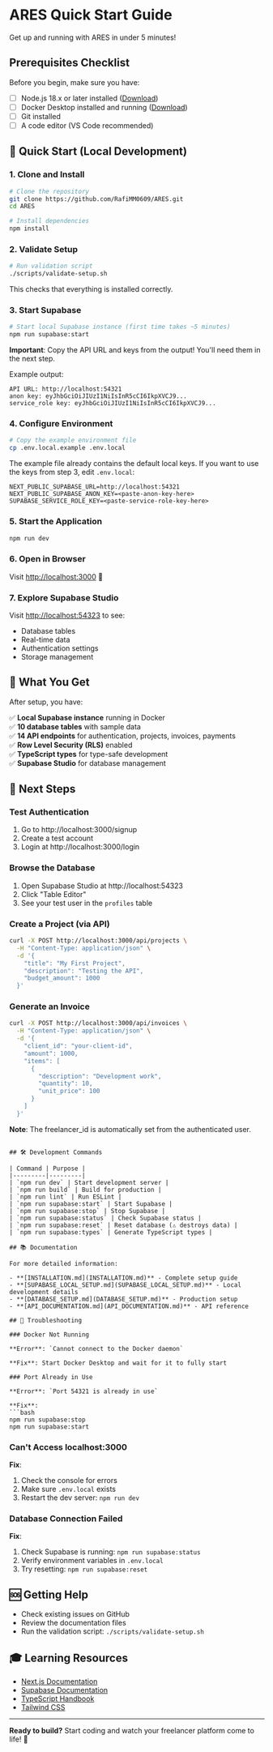 # ARES Quick Start Guide

Get up and running with ARES in under 5 minutes!

## Prerequisites Checklist

Before you begin, make sure you have:

- [ ] Node.js 18.x or later installed ([Download](https://nodejs.org/))
- [ ] Docker Desktop installed and running ([Download](https://www.docker.com/products/docker-desktop))
- [ ] Git installed
- [ ] A code editor (VS Code recommended)

## 🚀 Quick Start (Local Development)

### 1. Clone and Install

```bash
# Clone the repository
git clone https://github.com/RafiMM0609/ARES.git
cd ARES

# Install dependencies
npm install
```

### 2. Validate Setup

```bash
# Run validation script
./scripts/validate-setup.sh
```

This checks that everything is installed correctly.

### 3. Start Supabase

```bash
# Start local Supabase instance (first time takes ~5 minutes)
npm run supabase:start
```

**Important**: Copy the API URL and keys from the output! You'll need them in the next step.

Example output:
```
API URL: http://localhost:54321
anon key: eyJhbGciOiJIUzI1NiIsInR5cCI6IkpXVCJ9...
service_role key: eyJhbGciOiJIUzI1NiIsInR5cCI6IkpXVCJ9...
```

### 4. Configure Environment

```bash
# Copy the example environment file
cp .env.local.example .env.local
```

The example file already contains the default local keys. If you want to use the keys from step 3, edit `.env.local`:

```env
NEXT_PUBLIC_SUPABASE_URL=http://localhost:54321
NEXT_PUBLIC_SUPABASE_ANON_KEY=<paste-anon-key-here>
SUPABASE_SERVICE_ROLE_KEY=<paste-service-role-key-here>
```

### 5. Start the Application

```bash
npm run dev
```

### 6. Open in Browser

Visit [http://localhost:3000](http://localhost:3000) 🎉

### 7. Explore Supabase Studio

Visit [http://localhost:54323](http://localhost:54323) to see:
- Database tables
- Real-time data
- Authentication settings
- Storage management

## 🎯 What You Get

After setup, you have:

✅ **Local Supabase instance** running in Docker  
✅ **10 database tables** with sample data  
✅ **14 API endpoints** for authentication, projects, invoices, payments  
✅ **Row Level Security (RLS)** enabled  
✅ **TypeScript types** for type-safe development  
✅ **Supabase Studio** for database management  

## 📝 Next Steps

### Test Authentication

1. Go to http://localhost:3000/signup
2. Create a test account
3. Login at http://localhost:3000/login

### Browse the Database

1. Open Supabase Studio at http://localhost:54323
2. Click "Table Editor"
3. See your test user in the `profiles` table

### Create a Project (via API)

```bash
curl -X POST http://localhost:3000/api/projects \
  -H "Content-Type: application/json" \
  -d '{
    "title": "My First Project",
    "description": "Testing the API",
    "budget_amount": 1000
  }'
```

### Generate an Invoice

```bash
curl -X POST http://localhost:3000/api/invoices \
  -H "Content-Type: application/json" \
  -d '{
    "client_id": "your-client-id",
    "amount": 1000,
    "items": [
      {
        "description": "Development work",
        "quantity": 10,
        "unit_price": 100
      }
    ]
  }'
```

**Note**: The freelancer_id is automatically set from the authenticated user.
```

## 🛠️ Development Commands

| Command | Purpose |
|---------|---------|
| `npm run dev` | Start development server |
| `npm run build` | Build for production |
| `npm run lint` | Run ESLint |
| `npm run supabase:start` | Start Supabase |
| `npm run supabase:stop` | Stop Supabase |
| `npm run supabase:status` | Check Supabase status |
| `npm run supabase:reset` | Reset database (⚠️ destroys data) |
| `npm run supabase:types` | Generate TypeScript types |

## 📚 Documentation

For more detailed information:

- **[INSTALLATION.md](INSTALLATION.md)** - Complete setup guide
- **[SUPABASE_LOCAL_SETUP.md](SUPABASE_LOCAL_SETUP.md)** - Local development details
- **[DATABASE_SETUP.md](DATABASE_SETUP.md)** - Production setup
- **[API_DOCUMENTATION.md](API_DOCUMENTATION.md)** - API reference

## 🐛 Troubleshooting

### Docker Not Running

**Error**: `Cannot connect to the Docker daemon`

**Fix**: Start Docker Desktop and wait for it to fully start

### Port Already in Use

**Error**: `Port 54321 is already in use`

**Fix**: 
```bash
npm run supabase:stop
npm run supabase:start
```

### Can't Access localhost:3000

**Fix**:
1. Check the console for errors
2. Make sure `.env.local` exists
3. Restart the dev server: `npm run dev`

### Database Connection Failed

**Fix**:
1. Check Supabase is running: `npm run supabase:status`
2. Verify environment variables in `.env.local`
3. Try resetting: `npm run supabase:reset`

## 🆘 Getting Help

- Check existing issues on GitHub
- Review the documentation files
- Run the validation script: `./scripts/validate-setup.sh`

## 🎓 Learning Resources

- [Next.js Documentation](https://nextjs.org/docs)
- [Supabase Documentation](https://supabase.com/docs)
- [TypeScript Handbook](https://www.typescriptlang.org/docs/)
- [Tailwind CSS](https://tailwindcss.com/docs)

---

**Ready to build?** Start coding and watch your freelancer platform come to life! 🚀
